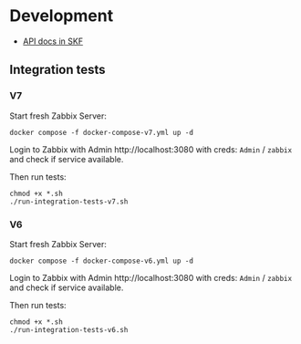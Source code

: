 # Development

- [API docs in SKF](docs/README.md)

## Integration tests

### V7

Start fresh Zabbix Server:

```shell
docker compose -f docker-compose-v7.yml up -d
```

Login to Zabbix with Admin http://localhost:3080 with creds: `Admin` / `zabbix` and
check if service available.

Then run tests:

```shell
chmod +x *.sh
./run-integration-tests-v7.sh
```

### V6

Start fresh Zabbix Server:

```shell
docker compose -f docker-compose-v6.yml up -d
```

Login to Zabbix with Admin http://localhost:3080 with creds: `Admin` / `zabbix` and
check if service available.

Then run tests:

```shell
chmod +x *.sh
./run-integration-tests-v6.sh
```
